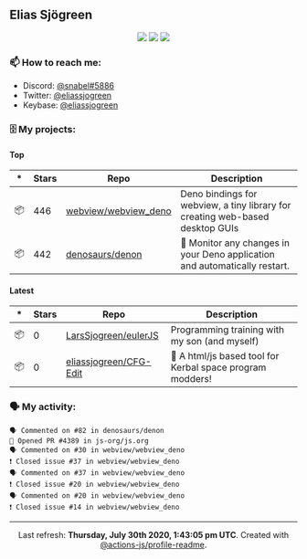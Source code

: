 ## Elias Sjögreen

<p align="center">
  <img src="https://img.shields.io/badge/🎂-dec. 2003-success" />
  <img src="https://img.shields.io/badge/🌎-Stockholm-informational" />
  <img src="https://img.shields.io/badge/👦-He/Him-informational" />
</p>

### 📫 How to reach me:

- Discord: [@snabel#5886](https://discord.com/users/267978757799673866)
- Twitter: [@eliassjogreen](https://twitter.com/eliassjogreen)
- Keybase: [@eliassjogreen](https://keybase.io/eliassjogreen)

### 🗄 My projects:

#### Top
|*|Stars|Repo|Description|
|---|---|---|---|
| 📦 | 446 | [webview/webview_deno](https://github.com/webview/webview_deno) | Deno bindings for webview, a tiny library for creating web-based desktop GUIs |
| 📦 | 442 | [denosaurs/denon](https://github.com/denosaurs/denon) | 👀 Monitor any changes in your Deno application and automatically restart. |

#### Latest
|*|Stars|Repo|Description|
|---|---|---|---|
| 📦 | 0 | [LarsSjogreen/eulerJS](https://github.com/LarsSjogreen/eulerJS) | Programming training with my son (and myself) |
| 📦 | 0 | [eliassjogreen/CFG-Edit](https://github.com/eliassjogreen/CFG-Edit) | 🚀 A html/js based tool for Kerbal space program modders! |

### 🗣 My activity:

```
🗣 Commented on #82 in denosaurs/denon
💪 Opened PR #4389 in js-org/js.org
🗣 Commented on #30 in webview/webview_deno
❗️ Closed issue #37 in webview/webview_deno
🗣 Commented on #37 in webview/webview_deno
❗️ Closed issue #20 in webview/webview_deno
🗣 Commented on #20 in webview/webview_deno
❗️ Closed issue #14 in webview/webview_deno
```

------------
<p align="center">Last refresh: <b>Thursday, July 30th 2020, 1:43:05 pm UTC</b>. Created with <a href=https://github.com/marketplace/actions/profile-readme>@actions-js/profile-readme</a>.</p>
